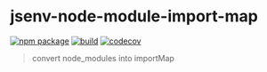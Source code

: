 # jsenv-node-module-import-map

[![npm package](https://img.shields.io/npm/v/@jsenv/node-module-import-map.svg)](https://www.npmjs.com/package/@jsenv/node-module-import-map)
[![build](https://travis-ci.com/jsenv/jsenv-node-module-import-map.svg?branch=master)](http://travis-ci.com/jsenv/jsenv-node-module-import-map)
[![codecov](https://codecov.io/gh/jsenv/jsenv-node-module-import-map/branch/master/graph/badge.svg)](https://codecov.io/gh/jsenv/jsenv-node-module-import-map)

> convert node_modules into importMap
